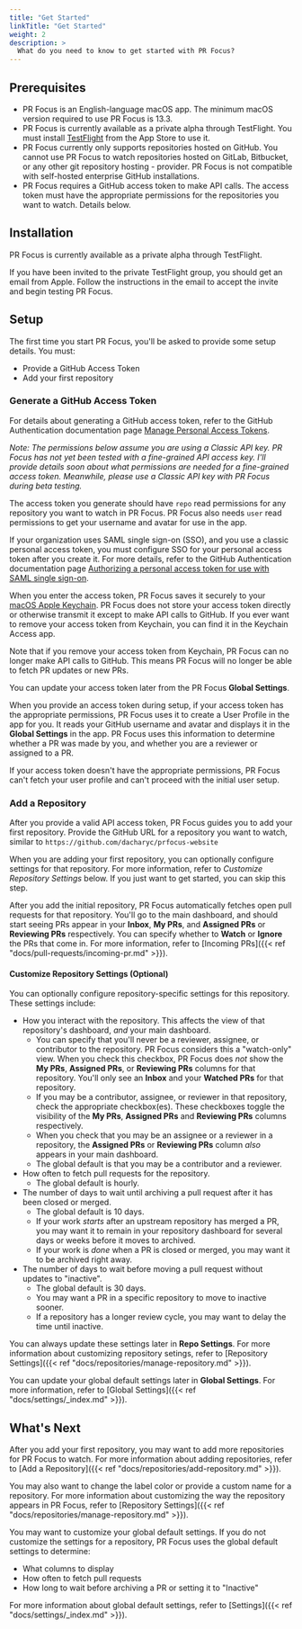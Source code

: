 ```yaml
---
title: "Get Started"
linkTitle: "Get Started"
weight: 2
description: >
  What do you need to know to get started with PR Focus?
---
```


## Prerequisites

- PR Focus is an English-language macOS app. The minimum macOS version required to use PR Focus is 13.3.
- PR Focus is currently available as a private alpha through TestFlight. You must install [TestFlight](https://apps.apple.com/us/app/testflight/id899247664) from the App Store to use it.
- PR Focus currently only supports repositories hosted on GitHub. You cannot use PR Focus to watch repositories hosted on GitLab, Bitbucket, or any other git repository hosting - provider. PR Focus is not compatible with self-hosted enterprise GitHub installations.
- PR Focus requires a GitHub access token to make API calls. The access token must have the appropriate permissions for the repositories you want to watch. Details below.

## Installation

PR Focus is currently available as a private alpha through TestFlight. 

If you have been invited to the private TestFlight group, you should get an email from Apple. Follow the instructions in the email to accept the invite and begin testing PR Focus.

## Setup

The first time you start PR Focus, you'll be asked to provide some setup details. You must:

- Provide a GitHub Access Token
- Add your first repository

### Generate a GitHub Access Token

For details about generating a GitHub access token, refer to the GitHub Authentication documentation page [Manage Personal Access Tokens](https://docs.github.com/en/authentication/keeping-your-account-and-data-secure/managing-your-personal-access-tokens).

*Note: The permissions below assume you are using a Classic API key. PR Focus has not yet been tested with a fine-grained API access key. I'll provide details soon about what permissions are needed for a fine-grained access token. Meanwhile, please use a Classic API key with PR Focus during beta testing.*

The access token you generate should have `repo` read permissions for any repository you want to watch in PR Focus. PR Focus also needs `user` read permissions to get your username and avatar for use in the app.

If your organization uses SAML single sign-on (SSO), and you use a classic personal access token, you must configure SSO for your personal access token after you create it. For more details, refer to the GitHub Authentication documentation page [Authorizing a personal access token for use with SAML single sign-on](https://docs.github.com/en/enterprise-cloud@latest/authentication/authenticating-with-saml-single-sign-on/authorizing-a-personal-access-token-for-use-with-saml-single-sign-on).

When you enter the access token, PR Focus saves it securely to your [macOS Apple Keychain](https://support.apple.com/guide/mac-help/use-keychains-to-store-passwords-mchlf375f392/mac). PR Focus does not store your access token directly or otherwise transmit it except to make API calls to GitHub. If you ever want to remove your access token from Keychain, you can find it in the Keychain Access app. 

Note that if you remove your access token from Keychain, PR Focus can no longer make API calls to GitHub. This means PR Focus will no longer be able to fetch PR updates or new PRs.

You can update your access token later from the PR Focus **Global Settings**.

When you provide an access token during setup, if your access token has the appropriate permissions, PR Focus uses it to create a User Profile in the app for you. It reads your GitHub username and avatar and displays it in the **Global Settings** in the app. PR Focus uses this information to determine whether a PR was made by you, and whether you are a reviewer or assigned to a PR.

If your access token doesn't have the appropriate permissions, PR Focus can't fetch your user profile and can't proceed with the initial user setup.

### Add a Repository

After you provide a valid API access token, PR Focus guides you to add your first repository. Provide the GitHub URL for a repository you want to watch, similar to `https://github.com/dacharyc/prfocus-website`

When you are adding your first repository, you can optionally configure settings for that repository. For more information, refer to *Customize Repository Settings* below. If you just want to get started, you can skip this step.

After you add the initial repository, PR Focus automatically fetches open pull requests for that repository. You'll go to the main dashboard, and should start seeing PRs appear in your **Inbox**, **My PRs**, and **Assigned PRs** or **Reviewing PRs** respectively. You can specify whether to **Watch** or **Ignore** the PRs that come in. For more information, refer to [Incoming PRs]({{< ref "docs/pull-requests/incoming-pr.md" >}}).

#### Customize Repository Settings (Optional)

You can optionally configure repository-specific settings for this repository. These settings include:

- How you interact with the repository. This affects the view of that repository's dashboard, *and* your main dashboard.
  - You can specify that you'll never be a reviewer, assignee, or contributor to the repository. PR Focus considers this a "watch-only" view. When you check this checkbox, PR Focus does *not* show the **My PRs**, **Assigned PRs**, or **Reviewing PRs** columns for that repository. You'll only see an **Inbox** and your **Watched PRs** for that repository.
  - If you may be a contributor, assignee, or reviewer in that repository, check the appropriate checkbox(es). These checkboxes toggle the visibility of the **My PRs**, **Assigned PRs** and **Reviewing PRs** columns respectively.
  - When you check that you may be an assignee or a reviewer in a repository, the **Assigned PRs** or **Reviewing PRs** column *also* appears in your main dashboard.
  - The global default is that you may be a contributor and a reviewer.
- How often to fetch pull requests for the repository.
  - The global default is hourly.
- The number of days to wait until archiving a pull request after it has been closed or merged. 
  - The global default is 10 days.
  - If your work *starts* after an upstream repository has merged a PR, you may want it to remain in your repository dashboard for several days or weeks before it moves to archived.
  - If your work is *done* when a PR is closed or merged, you may want it to be archived right away. 
- The number of days to wait before moving a pull request without updates to "inactive".
  - The global default is 30 days.
  - You may want a PR in a specific repository to move to inactive sooner.
  - If a repository has a longer review cycle, you may want to delay the time until inactive.

You can always update these settings later in **Repo Settings**. For more information about customizing repository setings, refer to [Repository Settings]({{< ref "docs/repositories/manage-repository.md" >}}).

You can update your global default settings later in **Global Settings**. For more information, refer to [Global Settings]({{< ref "docs/settings/_index.md" >}}).

## What's Next

After you add your first repository, you may want to add more repositories for PR Focus to watch. For more information about adding repositories, refer to [Add a Repository]({{< ref "docs/repositories/add-repository.md" >}}).

You may also want to change the label color or provide a custom name for a repository. For more information about customizing the way the repository appears in PR Focus, refer to [Repository Settings]({{< ref "docs/repositories/manage-repository.md" >}}).

You may want to customize your global default settings. If you do not customize the settings for a repository, PR Focus uses the global default settings to determine:

- What columns to display
- How often to fetch pull requests
- How long to wait before archiving a PR or setting it to "Inactive"

For more information about global default settings, refer to [Settings]({{< ref "docs/settings/_index.md" >}}).
